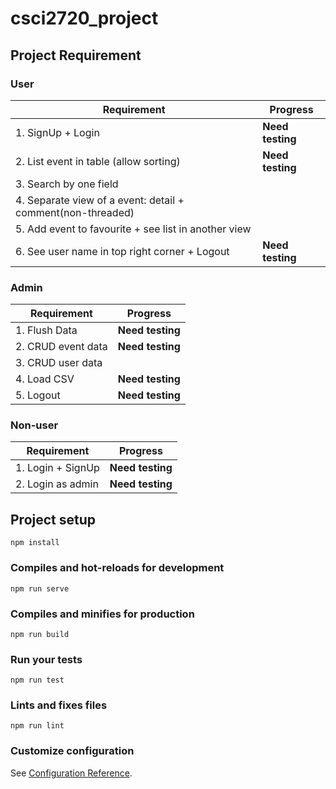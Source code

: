 
# csci2720_project

  
## Project Requirement

### User
| Requirement | Progress |
|--|--|
| 1. SignUp + Login | **Need testing** |
| 2. List event in table (allow sorting) | **Need testing** |
| 3. Search by one field |  |
| 4. Separate view of a event: detail + comment(non-threaded) |  |
| 5. Add event to favourite + see list in another view |  |
| 6. See user name in top right corner + Logout | **Need testing** |

### Admin
| Requirement | Progress |
|--|--|
| 1. Flush Data | **Need testing** |
| 2. CRUD event data | **Need testing** |
| 3. CRUD user data |  |
| 4. Load CSV | **Need testing** |
| 5. Logout | **Need testing** |

### Non-user
| Requirement | Progress |
|--|--|
| 1. Login + SignUp | **Need testing** |
| 2. Login as admin | **Need testing** |


## Project setup

```
npm install
```
### Compiles and hot-reloads for development
```
npm run serve
```

### Compiles and minifies for production

```
npm run build
```

  

### Run your tests

```
npm run test
```

  

### Lints and fixes files

```
npm run lint
```

  

### Customize configuration

See [Configuration Reference](https://cli.vuejs.org/config/).